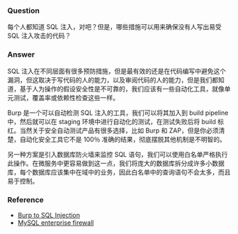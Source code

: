 ### Question

每个人都知道 SQL 注入，对吧？但是，哪些措施可以用来确保没有人写出易受 SQL 注入攻击的代码？

### Answer

SQL 注入在不同层面有很多预防措施，但是最有效的还是在代码编写中避免这个漏洞，但这取决于写代码的人的能力，以及审阅代码的人的能力，但是我们都知道，基于人为操作的假设安全性是不可靠的，我们应该有一些自动化工具，就像单元测试，覆盖率或依赖性检查这些一样。

Burp 是一个可以自动检测 SQL 注入的工具，我们可以将其加入到 build pipeline 中，然后就可以在 staging 环境中进行自动化的测试，在测试失败后将 build 标红。当然关于安全自动测试产品有很多选择，比如 Burp 和 ZAP，但是你必须清楚，自动化安全工具它不是 100％ 准确的结果，彻底摆脱其他机制是不明智的。

另一种方案是引入数据库防火墙来监控 SQL 语句，我们可以使用白名单严格执行此操作。在微服务中更容易做到这一点，我们将庞大的数据库拆分成许多小数据库，每个数据库应该集中在域中的业务，因此白名单中的查询语句不会太多，而且易于控制。

### Reference

- [Burp to SQL Injection](https://support.portswigger.net/customer/portal/articles/1965677-using-burp-to-detect-sql-injection-flaws)
- [MySQL enterprise firewall](https://www.mysql.com/products/enterprise/firewall.html)
